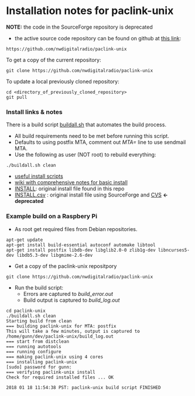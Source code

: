 # Installation notes for paclink-unix

**NOTE:** the code in the SourceForge repository is deprecated
* the active source code repository can be found on github at [this link](https://github.com/nwdigitalradio/paclink-unix):

```
https://github.com/nwdigitalradio/paclink-unix
```

To get a copy of the current repository:

```
git clone https://github.com/nwdigitalradio/paclink-unix
```

To update a local previously cloned repository:

```
cd <directory_of_previously_cloned_repository>
git pull
```

### Install links & notes

There is a build script [buildall.sh](https://github.com/nwdigitalradio/paclink-unix/blob/master/buildall.sh)
that automates the build process.
  * All build requirements need to be met before running this script.
  * Defaults to using postfix MTA, comment out _MTA=_ line to use sendmail MTA.
  * Use the following as user (NOT root) to rebuild everything:
```
./buildall.sh clean
```

* [useful install scripts](https://github.com/nwdigitalradio/n7nix/tree/master/plu/README.md)
* [wiki with comprehensive notes for basic install](http://bazaudi.com/plu/doku.php)
* [INSTALL](https://github.com/nwdigitalradio/paclink-unix/blob/master/INSTALL): original install file found in this repo
* [INSTALL.csv](https://github.com/nwdigitalradio/paclink-unix/blob/master/INSTALL.CVS) : original install file using SourceForge and [CVS](https://en.wikipedia.org/wiki/Concurrent_Versions_System) **<- deprecated**

### Example build on a Raspbery Pi

* As root get required files from Debian repositories.

```
apt-get update
apt-get install build-essential autoconf automake libtool
apt-get install postfix libdb-dev libglib2.0-0 zlib1g-dev libncurses5-dev libdb5.3-dev libgmime-2.6-dev
```
* Get a copy of the paclink-unix repositpory
```
git clone https://github.com/nwdigitalradio/paclink-unix
```

* Run the build script:
  * Errors are captured to _build_error.out_
  * Build output is captured to _build_log.out_

```
cd paclink-unix
./buildall.sh clean
Starting build from clean
=== building paclink-unix for MTA: postfix
This will take a few minutes, output is captured to /home/gunn/dev/paclink-unix/build_log.out
=== start from distclean
=== running autotools
=== running configure
=== making paclink-unix using 4 cores
=== installing paclink-unix
[sudo] password for gunn:
=== verifying paclink-unix install
Check for required installed files ... OK

2018 01 18 11:54:38 PST: paclink-unix build script FINISHED
```
